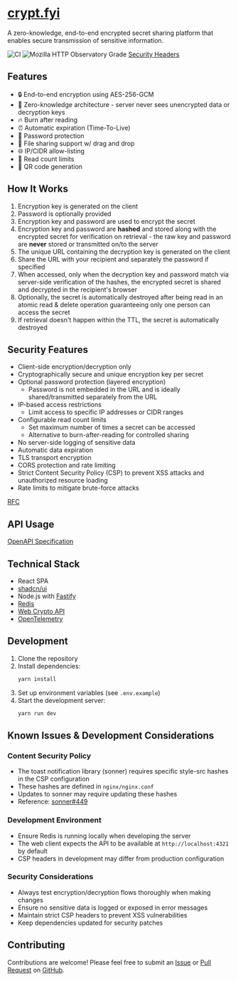# [crypt.fyi](https://crypt.fyi)

A zero-knowledge, end-to-end encrypted secret sharing platform that enables secure transmission of sensitive information.

![CI](https://github.com/osbytes/crypt.fyi/actions/workflows/ci.yml/badge.svg)
![Mozilla HTTP Observatory Grade](https://img.shields.io/mozilla-observatory/grade-score/crypt.fyi)
[Security Headers](https://securityheaders.com/?q=https://www.crypt.fyi&followRedirects=on)

## Features

- 🔒 End-to-end encryption using AES-256-GCM
- 🤫 Zero-knowledge architecture - server never sees unencrypted data or decryption keys
- 🔥 Burn after reading
- ⏰ Automatic expiration (Time-To-Live)
- 🔑 Password protection
- 📁 File sharing support w/ drag and drop
- 🌐 IP/CIDR allow-listing
- 🔢 Read count limits
- 📱 QR code generation

## How It Works

1. Encryption key is generated on the client
1. Password is optionally provided
1. Encryption key and password are used to encrypt the secret
1. Encryption key and password are **hashed** and stored along with the encrypted secret for verification on retrieval - the raw key and password are **never** stored or transmitted on/to the server
1. The unique URL containing the decryption key is generated on the client
1. Share the URL with your recipient and separately the password if specified
1. When accessed, only when the decryption key and password match via server-side verification of the hashes, the encrypted secret is shared and decrypted in the recipient's browser
1. Optionally, the secret is automatically destroyed after being read in an atomic read & delete operation guaranteeing only one person can access the secret
1. If retrieval doesn't happen within the TTL, the secret is automatically destroyed

## Security Features

- Client-side encryption/decryption only
- Cryptographically secure and unique encryption key per secret
- Optional password protection (layered encryption)
  - Password is not embedded in the URL and is ideally shared/transmitted separately from the URL
- IP-based access restrictions
  - Limit access to specific IP addresses or CIDR ranges
- Configurable read count limits
  - Set maximum number of times a secret can be accessed
  - Alternative to burn-after-reading for controlled sharing
- No server-side logging of sensitive data
- Automatic data expiration
- TLS transport encryption
- CORS protection and rate limiting
- Strict Content Security Policy (CSP) to prevent XSS attacks and unauthorized resource loading
- Rate limits to mitigate brute-force attacks

[RFC](./SPECIFICATION.md)

## API Usage

[OpenAPI Specification](https://api.crypt.fyi/docs)

## Technical Stack

- React SPA
- [shadcn/ui](https://ui.shadcn.com/docs)
- Node.js with [Fastify](https://fastify.dev/)
- [Redis](https://redis.io/)
- [Web Crypto API](https://developer.mozilla.org/en-US/docs/Web/API/Web_Crypto_API)
- [OpenTelemetry](https://opentelemetry.io/)

## Development

1. Clone the repository
2. Install dependencies:
   ```bash
   yarn install
   ```
3. Set up environment variables (see `.env.example`)
4. Start the development server:
   ```bash
   yarn run dev
   ```

## Known Issues & Development Considerations

### Content Security Policy

- The toast notification library (sonner) requires specific style-src hashes in the CSP configuration
- These hashes are defined in `nginx/nginx.conf`
- Updates to sonner may require updating these hashes
- Reference: [sonner#449](https://github.com/emilkowalski/sonner/issues/449)

### Development Environment

- Ensure Redis is running locally when developing the server
- The web client expects the API to be available at `http://localhost:4321` by default
- CSP headers in development may differ from production configuration

### Security Considerations

- Always test encryption/decryption flows thoroughly when making changes
- Ensure no sensitive data is logged or exposed in error messages
- Maintain strict CSP headers to prevent XSS vulnerabilities
- Keep dependencies updated for security patches

## Contributing

Contributions are welcome! Please feel free to submit an [Issue](https://github.com/osbytes/crypt.fyi/issues) or [Pull Request](https://github.com/osbytes/crypt.fyi/pulls) on [GitHub](https://github.com/osbytes/crypt.fyi).
